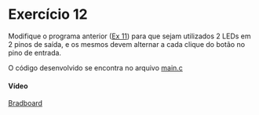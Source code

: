 # Exercício 12

Modifique o programa anterior ([Ex 11](./../Ex%2011/)) para que sejam utilizados 2 LEDs em 2 pinos de saída, e os mesmos devem alternar a cada clique do botão no pino de entrada.

O código desenvolvido se encontra no arquivo [main.c](./main.c)

#### Vídeo

[Bradboard](./gif-ex12.mp4)